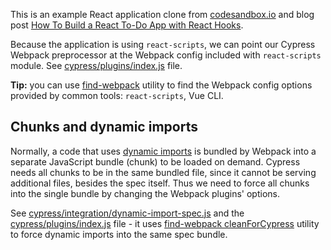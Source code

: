 This is an example React application clone from [codesandbox.io](https://codesandbox.io/s/oj3qm2zq06) and blog post [How To Build a React To-Do App with React Hooks](https://www.digitalocean.com/community/tutorials/how-to-build-a-react-to-do-app-with-react-hooks).

Because the application is using `react-scripts`, we can point our Cypress Webpack preprocessor at the Webpack config included with `react-scripts` module. See [cypress/plugins/index.js](cypress/plugins/index.js) file.

**Tip:** you can use [find-webpack](https://github.com/bahmutov/find-webpack) utility to find the Webpack config options provided by common tools: `react-scripts`, Vue CLI.

## Chunks and dynamic imports

Normally, a code that uses [dynamic imports](https://github.com/tc39/proposal-dynamic-import) is bundled by Webpack into a separate JavaScript bundle (chunk) to be loaded on demand. Cypress needs all chunks to be in the same bundled file, since it cannot be serving additional files, besides the spec itself. Thus we need to force all chunks into the single bundle by changing the Webpack plugins' options.

See [cypress/integration/dynamic-import-spec.js](cypress/integration/dynamic-import-spec.js) and the [cypress/plugins/index.js](cypress/plugins/index.js) file - it uses [find-webpack cleanForCypress](https://github.com/bahmutov/find-webpack) utility to force dynamic imports into the same spec bundle.
